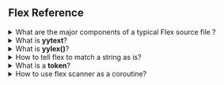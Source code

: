## Flex Reference

<details>
<summary>What are the major components of a typical Flex source file ?</summary>
A flex file is typically devided into 3 broad sections divided by '%%' symbol
<li>Section 1: Contains declarations and options settings. This section can additionally contain code blocks demarketed by '%{...%}' that can contain c code that is copied as-is directly to the output c file.</li>
<li>Section 2: contains lines. Each line has the format: Regular Expression  then a '{}' single or multiline block that contain c code descrbing the action that needs to be taken in case that regular expression matches.</li>
<li>Section 3: This section that again contains C-Code (usually small routines) that is directly copied to the output file.</li>

```flex
%{
    /*C code*/
%}
Declarations & settings
%%
regular expression   {C code}
regular expression   {C code}
%%
C code
```
</details>
<details>
<summary>What is <b>yytext</b>?</summary>
In any flex action, <b>yytext</b> always points to the part of the input text that matched with regular expression.
</details>

<details>
<summary>What is <b>yylex()</b>?</summary>
This is how you invoke the scanner routine.
</details>

<details>
<summary>How to tell flex to match a string as is?</summary>
Put then in double quotes <b>""</b>: Ex: I want to match: <b>hello world</b> exactly then we can write: <b>"hello world"</b>
</details>

<details>
<summary>What is a <b>token</b>?</summary>
A token is the unit of communication between the scanner and the rest of the system. A scanner tokenizes the input and returns it to the caller module. A token has two parts:
<li>The token type: this is decided by the caller module</li>
<li>The token value: This is matched part of the input text that is returned by the scanner to the caller.</li>
</details>

<details>
<summary>How to use flex scanner as a coroutine?</summary>
The scanner coroutine is invoked by calling <b>yylex</b>. The yylex cal continues till it encounters a token that has a return statement. it returns the token in the following manner: the return value of yylex is the token type while <b>yytext</b> is set to the value of the token. The scanner routine remembers where it left off before returning the token and rusumes scanning from where it left off on the next call to the yylex.
</details>